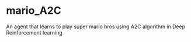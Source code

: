 # mario_A2C
An agent that learns to play super mario bros using A2C algorithm in Deep Reinforcement learning
